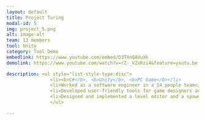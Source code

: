 ```yaml
---
layout: default
title: Project Turing
modal-id: 5
img: project_5.png
alt: image-alt
team: 13 members
tool: Unity
category: Tool Demo
embedlink: https://www.youtube.com/embed/D3TXnQAVuXk
demolink: https://www.youtube.com/watch?v=rZ-_VZxRzi4&feature=youtu.be

description: <ul style="list-style-type:disc">
                <li><b>C#</b>, <b>Unity</b>, <b>PC Game</b></li>
                <li>Worked as a software engineer in a 14 people team</li>
                <li>Developed user-friendly tools for game designers and QA testers</li>
                <li>Designed and implemented a level editor and a spawning toolkit with custom editors in Unity</b> </li>
                </ul>

---
```

